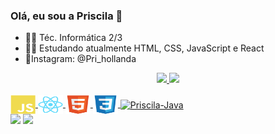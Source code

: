 ### Olá, eu sou a Priscila 👋

- 🧑‍🎓 Téc. Informática 2/3
- 🧑‍💻 Estudando atualmente HTML, CSS, JavaScript e React
- 📱Instagram: @Pri_hollanda

<div align="center">
  <a href="https://github.com/PriHolanda">
  <img height="170em" src="https://github-readme-stats.vercel.app/api?username=PriHolanda&show_icons=true&theme=radical&include_all_commits=true&count_private=true"/>
  <img height="170em" src="https://github-readme-stats.vercel.app/api/top-langs/?username=PriHolanda&layout=compact&langs_count=7&theme=radical"/>
</div>

<div style="display: inline_block"><br>
  <img align="center" alt="Priscila-Js" height="30" width="40" src="https://raw.githubusercontent.com/devicons/devicon/master/icons/javascript/javascript-plain.svg">
  <img align="center" alt="Priscila-React" height="30" width="40" src="https://raw.githubusercontent.com/devicons/devicon/master/icons/react/react-original.svg">
  <img align="center" alt="Priscila-HTML" height="30" width="40" src="https://raw.githubusercontent.com/devicons/devicon/master/icons/html5/html5-original.svg">
  <img align="center" alt="Priscila-CSS" height="30" width="40" src="https://raw.githubusercontent.com/devicons/devicon/master/icons/css3/css3-original.svg">
  <img align="center" alt="Priscila-Java" height="30" width="40" src="https://cdn.jsdelivr.net/gh/devicons/devicon/icons/java/java-original.svg">
</div>


<div>
    <a href = "mailto:contatopriscilasholanda@gmail.com"><img src="https://img.shields.io/badge/Gmail-D14836?style=for-the-badge&logo=gmail&logoColor=white" target="_blank"></a>
    <a href="https://www.instagram.com/pri_hollanda/" target="_blank"><img src="https://img.shields.io/badge/-Instagram-%23E4405F?style=for-the-badge&logo=instagram&logoColor=white" target="_blank"></a>
</div>


